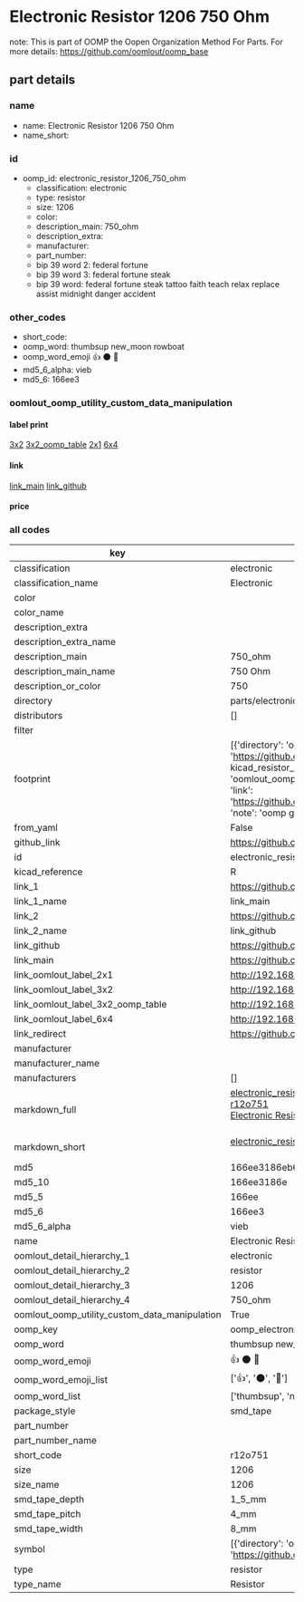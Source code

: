 # Electronic Resistor 1206 750 Ohm  

note: This is part of OOMP the Oopen Organization Method For Parts. For more details: https://github.com/oomlout/oomp_base

##  part details
  







### name
* name: Electronic Resistor 1206 750 Ohm
* name_short: 
### id
* oomp_id: electronic_resistor_1206_750_ohm
  * classification: electronic
  * type: resistor
  * size: 1206
  * color: 
  * description_main: 750_ohm
  * description_extra: 
  * manufacturer: 
  * part_number: 
  * bip 39 word 2: federal fortune
  * bip 39 word 3: federal fortune steak
  * bip 39 word: federal fortune steak tattoo faith teach relax replace assist midnight danger accident

### other_codes
* short_code: 
* oomp_word: thumbsup new_moon rowboat
* oomp_word_emoji :thumbsup: :new_moon: :rowboat:
* md5_6_alpha: vieb
* md5_6: 166ee3






### oomlout_oomp_utility_custom_data_manipulation
#### label print
[3x2](http://192.168.1.245:1112/?label=oomp%20vieb)
[3x2_oomp_table](http://192.168.1.108:1112/?label=oomp%20vieb)
[2x1](http://192.168.1.242:1112/?label=oomp%20vieb)
[6x4](http://192.168.1.55:1112/?label=oomp%20vieb)    

#### link

[link_main](https://github.com/oomlout/oomlout_oomp_version_1_messy/tree/main/parts/electronic_resistor_1206_750_ohm) [link_github](https://github.com/oomlout/oomlout_oomp_version_1_messy/tree/main/parts/electronic_resistor_1206_750_ohm)                             

#### price







### all codes 
| key | value |  
| --- | --- |  
| classification | electronic |  
| classification_name | Electronic |  
| color |  |  
| color_name |  |  
| description_extra |  |  
| description_extra_name |  |  
| description_main | 750_ohm |  
| description_main_name | 750 Ohm |  
| description_or_color | 750 |  
| directory | parts/electronic_resistor_1206_750_ohm |  
| distributors | [] |  
| filter |  |  
| footprint | [{'directory': 'oomlout_oomp_footprint_bot/footprints/kicad_resistor_smd_r_1206_3216metric//working/working.kicad_mod', 'index': 0, 'link': 'https://github.com/oomlout/oomlout_oomp_footprint_bot/tree/main/foootprntss/kicad_resistor_smd_r_1206_3216metric', 'note': 'source footprint kicad_resistor_smd_r_1206_3216metric', 'oomp_key': 'oomp_kicad_resistor_smd_r_1206_3216metric'}, {'directory': 'oomlout_oomp_footprint_bot/footprints/oomlout_oomlout_oomp_part_footprints_r12o751_electronic_resistor_1206_750_ohm//working/working.kicad_mod', 'index': 1, 'link': 'https://github.com/oomlout/oomlout_oomp_footprint_bot/tree/main/foootprntss/oomlout_oomlout_oomp_part_footprints_r12o751_electronic_resistor_1206_750_ohm', 'note': 'oomp generated footprint', 'oomp_key': 'oomp_oomlout_oomlout_oomp_part_footprints_r12o751_electronic_resistor_1206_750_ohm'}] |  
| from_yaml | False |  
| github_link | https://github.com/oomlout/oomlout_oomp_part_src/tree/main/parts/electronic_resistor_1206_750_ohm |  
| id | electronic_resistor_1206_750_ohm |  
| kicad_reference | R |  
| link_1 | https://github.com/oomlout/oomlout_oomp_version_1_messy/tree/main/parts/electronic_resistor_1206_750_ohm |  
| link_1_name | link_main |  
| link_2 | https://github.com/oomlout/oomlout_oomp_version_1_messy/tree/main/parts/electronic_resistor_1206_750_ohm |  
| link_2_name | link_github |  
| link_github | https://github.com/oomlout/oomlout_oomp_version_1_messy/tree/main/parts/electronic_resistor_1206_750_ohm |  
| link_main | https://github.com/oomlout/oomlout_oomp_version_1_messy/tree/main/parts/electronic_resistor_1206_750_ohm |  
| link_oomlout_label_2x1 | http://192.168.1.242:1112/?label=oomp%20vieb |  
| link_oomlout_label_3x2 | http://192.168.1.245:1112/?label=oomp%20vieb |  
| link_oomlout_label_3x2_oomp_table | http://192.168.1.108:1112/?label=oomp%20vieb |  
| link_oomlout_label_6x4 | http://192.168.1.55:1112/?label=oomp%20vieb |  
| link_redirect | https://github.com/oomlout/oomlout_oomp_version_1_messy/tree/main/parts/electronic_resistor_1206_750_ohm |  
| manufacturer |  |  
| manufacturer_name |  |  
| manufacturers | [] |  
| markdown_full | [electronic_resistor_1206_750_ohm](none)<br>[r12o751](none)<br>[Electronic Resistor 1206 750 Ohm](none)<br><br> |  
| markdown_short | [electronic_resistor_1206_750_ohm](none)<br><br> |  
| md5 | 166ee3186eb6d6a37a290de5aa16e2a3 |  
| md5_10 | 166ee3186e |  
| md5_5 | 166ee |  
| md5_6 | 166ee3 |  
| md5_6_alpha | vieb |  
| name | Electronic Resistor 1206 750 Ohm |  
| oomlout_detail_hierarchy_1 | electronic |  
| oomlout_detail_hierarchy_2 | resistor |  
| oomlout_detail_hierarchy_3 | 1206 |  
| oomlout_detail_hierarchy_4 | 750_ohm |  
| oomlout_oomp_utility_custom_data_manipulation | True |  
| oomp_key | oomp_electronic_resistor_1206_750_ohm |  
| oomp_word | thumbsup new_moon rowboat |  
| oomp_word_emoji | :thumbsup: :new_moon: :rowboat: |  
| oomp_word_emoji_list | [':thumbsup:', ':new_moon:', ':rowboat:'] |  
| oomp_word_list | ['thumbsup', 'new_moon', 'rowboat'] |  
| package_style | smd_tape |  
| part_number |  |  
| part_number_name |  |  
| short_code | r12o751 |  
| size | 1206 |  
| size_name | 1206 |  
| smd_tape_depth | 1_5_mm |  
| smd_tape_pitch | 4_mm |  
| smd_tape_width | 8_mm |  
| symbol | [{'directory': 'oomlout_oomp_symbol_bot/symbols/kicad_device_r//working/working.kicad_sym', 'index': 0, 'link': 'https://github.com/oomlout/oomlout_oomp_symbol_bot/tree/main/symbols/kicad_device_r', 'oomp_key': 'oomp_kicad_device_r'}] |  
| type | resistor |  
| type_name | Resistor |  

